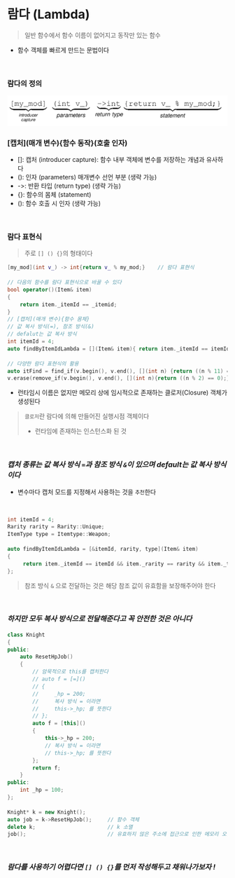 # 람다 (Lambda)
> 일반 함수에서 함수 이름이 없어지고 동작만 있는 함수

 * 함수 객체를 빠르게 만드는 문법이다

<br>

### 람다의 정의
<img src = "./Images/Lambda/Lambda.png" width = 700>

<br>

### [캡처](매개 변수){함수 동작}(호출 인자)
* []: 캡처 (introducer capture): 함수 내부 객체에 변수를 저장하는 개념과 유사하다
* (): 인자 (parameters) 매개변수 선언 부분 (생략 가능)
* ->: 반환 타입 (return type) (생략 가능)
* {}: 함수의 몸체 (statement)
* (): 함수 호출 시 인자 (생략 가능)

<br>

### 람다 표현식
> 주로 `[] () {}`의 형태이다

``` cpp
[my_mod](int v_) -> int{return v_ % my_mod;}    // 람다 표현식

// 다음의 함수를 람다 표현식으로 바꿀 수 있다
bool operator()(Item& item)
{
    return item._itemId == _itemid;
}
// [캡처](매개 변수){함수 몸체}
// 값 복사 방식(=), 참조 방식(&)
// defalut는 값 복사 방식
int itemId = 4;
auto findByItemIdLambda = [](Item& item){ return item._itemId == itemId; };

// 다양한 람다 표현식의 활용
auto itFind = find_if(v.begin(), v.end(), [](int n) {return ((n % 11) == 0);});
v.erase(remove_if(v.begin(), v.end(), [](int n){return ((n % 2) == 0);}), v.end());
```

 * 런타임시 이름은 없지만 메모리 상에 임시적으로 존재하는 클로저(Closure) 객체가 생성된다
> `클로저`란 람다에 의해 만들어진 실행시점 객체이다
> * 런타임에 존재하는 인스턴스화 된 것

<br>

### ***캡처 종류는 값 복사 방식 `=`과 참조 방식 `&`이 있으며 default는 값 복사 방식이다***
 * 변수마다 캡처 모드를 지정해서 사용하는 것을 `추천`한다

<br>

``` cpp
int itemId = 4;
Rarity rarity = Rarity::Unique;
ItemType type = Itemtype::Weapon;

auto findByItemIdLambda = [&itemId, rarity, type](Item& item)
{
     return item._itemId == itemId && item._rarity == rarity && item._type == type;
};
```
> 참조 방식 `&` 으로 전달하는 것은 해당 참조 값이 유효함을 보장해주어야 한다

<br>

### ***하지만 모두 복사 방식으로 전달해준다고 꼭 안전한 것은 아니다***
``` cpp
class Knight
{
public:
    auto ResetHpJob()
    {
        // 암묵적으로 this를 캡처한다
        // auto f = [=]()
        // {
        //     _hp = 200;
        //     복사 방식 = 이라면 
        //     this->_hp; 를 뜻한다
        // };
        auto f = [this]()
        {
            this->_hp = 200;
            // 복사 방식 = 이라면 
            // this->_hp; 를 뜻한다
        };
        return f;
    }
public:
    int _hp = 100;
};

Knight* k = new Knight();
auto job = k->ResetHpJob();     // 함수 객체
delete k;                       // k 소멸
job();                          // 유효하지 않은 주소에 접근으로 인한 메모리 오염 !
```

<br>

### ***람다를 사용하기 어렵다면 `[] () {}`를 먼저 작성해두고 채워나가보자 !***


